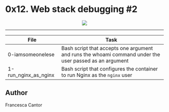 # 0x12. Web stack debugging #2

<p align="center">
  <img src="https://s3.amazonaws.com/intranet-projects-files/holbertonscho\
ol-sysadmin_devops/287/99littlebugsinthecode-holberton.jpg" />
</p>

---
File | Task
---|---
0-iamsomeonelese | Bash script that accepts one argument and runs the whoami command under the user passed as an argument
1-run_nginx_as_nginx | Bash script that configures the container to run Nginx as the ```nginx``` user

## Author
Francesca Cantor